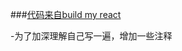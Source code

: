 ###[代码来自build my react](https://github.com/pomber/didact/blob/master/didact.js)

-为了加深理解自己写一遍，增加一些注释